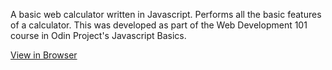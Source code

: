 A basic web calculator written in Javascript. Performs all the basic features of a calculator.
This was developed as part of the Web Development 101 course in Odin Project's Javascript Basics.


[View in Browser](https://pauloernestom.github.io/basicCalculator/)
